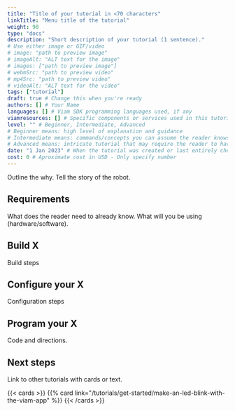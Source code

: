 ```yaml
---
title: "Title of your tutorial in <70 characters"
linkTitle: "Menu title of the tutorial"
weight: 90
type: "docs"
description: "Short description of your tutorial (1 sentence)."
# Use either image or GIF/video
# image: "path to preview image"
# imageAlt: "ALT text for the image"
# images: ["path to preview image"]
# webmSrc: "path to preview video"
# mp4Src: "path to preview video"
# videoAlt: "ALT text for the video"
tags: ["tutorial"]
draft: true # Change this when you're ready
authors: [] # Your Name
languages: [] # Viam SDK programming languages used, if any
viamresources: [] # Specific components or services used in this tutorial
level: "" # Beginner, Intermediate, Advanced
# Beginner means: high level of explanation and guidance
# Intermediate means: commands/concepts you can assume the reader knows do not need to be explained, instead link.
# Advanced means: intricate tutorial that may require the reader to have knowledge to adapt
date: "1 Jan 2023" # When the tutorial was created or last entirely checked
cost: 0 # Aproximate cost in USD - Only specify number
---
```


Outline the why.
Tell the story of the robot.

## Requirements

What does the reader need to already know.
What will you be using (hardware/software).

## Build X

Build steps

## Configure your X

Configuration steps

## Program your X

Code and directions.

## Next steps

Link to other tutorials with cards or text.

{{< cards >}}
  {{% card link="/tutorials/get-started/make-an-led-blink-with-the-viam-app" %}}
{{< /cards >}}
